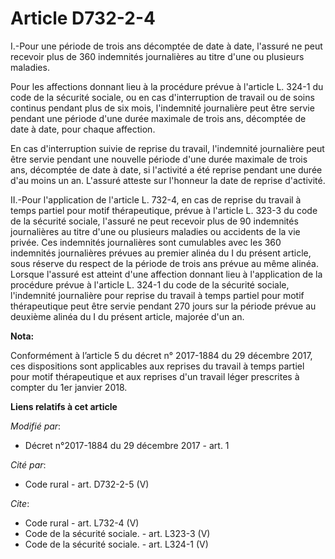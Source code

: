 # Article D732-2-4

I.-Pour une période de trois ans décomptée de date à date, l'assuré ne peut recevoir plus de 360 indemnités journalières au
titre d'une ou plusieurs maladies. 

Pour les affections donnant lieu à la procédure prévue à l'article L. 324-1 du code de la sécurité sociale, ou en cas
d'interruption de travail ou de soins continus pendant plus de six mois, l'indemnité journalière peut être servie pendant une
période d'une durée maximale de trois ans, décomptée de date à date, pour chaque affection. 

En cas d'interruption suivie de reprise du travail, l'indemnité journalière peut être servie pendant une nouvelle période
d'une durée maximale de trois ans, décomptée de date à date, si l'activité a été reprise pendant une durée d'au moins un an.
L'assuré atteste sur l'honneur la date de reprise d'activité. 

II.-Pour l'application de l'article L. 732-4, en cas de reprise du travail à temps partiel pour motif thérapeutique, prévue à
l'article L. 323-3 du code de la sécurité sociale, l'assuré ne peut recevoir plus de 90 indemnités journalières au titre
d'une ou plusieurs maladies ou accidents de la vie privée. Ces indemnités journalières sont cumulables avec les 360
indemnités journalières prévues au premier alinéa du I du présent article, sous réserve du respect de la période de trois ans
prévue au même alinéa. Lorsque l'assuré est atteint d'une affection donnant lieu à l'application de la procédure prévue à
l'article L. 324-1 du code de la sécurité sociale, l'indemnité journalière pour reprise du travail à temps partiel pour motif
thérapeutique peut être servie pendant 270 jours sur la période prévue au deuxième alinéa du I du présent article, majorée
d'un an.

**Nota:**

Conformément à l’article 5 du décret n° 2017-1884 du 29 décembre 2017, ces dispositions sont applicables aux reprises du
travail à temps partiel pour motif thérapeutique et aux reprises d'un travail léger prescrites à compter du 1er janvier 2018.

**Liens relatifs à cet article**

_Modifié par_:

  - Décret n°2017-1884 du 29 décembre 2017 - art. 1

_Cité par_:

  - Code rural - art. D732-2-5 (V)

_Cite_:

  - Code rural - art. L732-4 (V)
  - Code de la sécurité sociale. - art. L323-3 (V)
  - Code de la sécurité sociale. - art. L324-1 (V)
